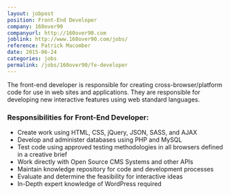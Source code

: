 ```yaml
---
layout: jobpost
position: Front-End Developer
company: 160over90
companyurl: http://160over90.com
joblink: http://www.160over90.com/jobs/
reference: Patrick Macomber
date: 2015-06-24
categories: jobs
permalink: /jobs/160over90/fe-developer
---
```


The front-end developer is responsible for creating cross-browser/platform code for use in web sites and applications. They are responsible for developing new interactive features using web standard languages.<!--more-->

### Responsibilities for Front-End Developer:
* Create work using HTML, CSS, jQuery, JSON, SASS, and AJAX
* Develop and administer databases using PHP and MySQL
* Test code using approved testing methodologies in all browsers defined in a creative brief
* Work directly with Open Source CMS Systems and other APIs
* Maintain knowledge repository for code and development processes
* Evaluate and determine the feasibility for interactive ideas
* In-Depth expert knowledge of WordPress required
